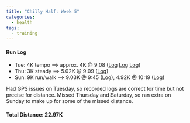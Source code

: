 ```yaml
---
title: "Chilly Half: Week 5"
categories:
  - health
tags:
  - training
---
```


#### Run Log

- Tue: 4K tempo ==> approx. 4K @ 9:08 ([Log](https://runkeeper.com/user/cdevans/activity/1654604014) [Log](https://runkeeper.com/user/cdevans/activity/1654608379) [Log](https://runkeeper.com/user/cdevans/activity/1654618244)) 
- Thu: 3K steady ==> 5.02K @ 9:09 ([Log](https://runkeeper.com/user/cdevans/activity/1655504837))
- Sun: 9K run/walk ==> 9.03K @ 9:45 ([Log](https://runkeeper.com/user/cdevans/activity/1656937504)), 4.92K @ 10:19 ([Log](https://runkeeper.com/user/cdevans/activity/1656965610))

Had GPS issues on Tuesday, so recorded logs are correct for time but not precise for distance. Missed Thursday and Saturday, so ran extra on Sunday to make up for some of the missed distance.

#### Total Distance: 22.97K
